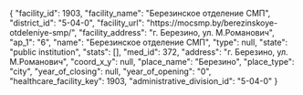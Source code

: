 {
    "facility_id": 1903,
    "facility_name": "Березинское отделение СМП",
    "district_id": "5-04-0",
    "facility_url": "https:\/\/mocsmp.by\/berezinskoye-otdeleniye-smp\/",
    "facility_address": "г. Березино, ул. М.Романович",
    "ap_1": "6",
    "name": "Березинское отделение СМП",
    "type": null,
    "state": "public institution",
    "stats": [],
    "med_id": 372,
    "address": "г. Березино, ул. М.Романович",
    "coord_x_y": null,
    "place_name": "Березино",
    "place_type": "city",
    "year_of_closing": null,
    "year_of_opening": "0",
    "healthcare_facility_key": 1903,
    "administrative_division_id": "5-04-0"
}